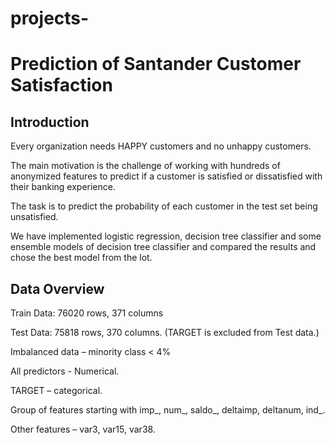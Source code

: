 # projects-
# Prediction of Santander Customer Satisfaction
## Introduction

Every organization needs HAPPY customers and no unhappy customers.

The main motivation is the challenge of working with hundreds of anonymized features to predict if a customer is satisfied or dissatisfied with their banking experience.

The task is to predict the probability of each customer in the test set being unsatisfied.

We have implemented logistic regression, decision tree classifier and some ensemble models of decision tree classifier and compared the results and chose the best model from the lot.


##  Data Overview
Train Data:  76020 rows, 371 columns

Test Data:  75818 rows, 370 columns. (TARGET is excluded from Test data.)

Imbalanced data – minority class < 4%

All predictors - Numerical. 

TARGET – categorical.

Group of features starting with imp_, num_, saldo_, deltaimp, deltanum, ind_.

Other features – var3, var15, var38.
